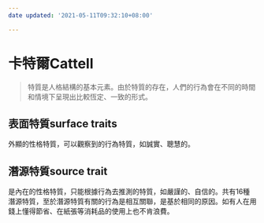 ```yaml
---
date updated: '2021-05-11T09:32:10+08:00'

---
```


# 卡特爾Cattell

> 特質是人格結構的基本元素。由於特質的存在，人們的行為會在不同的時間和情境下呈現出比較恆定、一致的形式。

## 表面特質surface traits

外顯的性格特質，可以觀察到的行為特質，如誠實、聰慧的。

## 潛源特質source trait

是內在的性格特質，只能根據行為去推測的特質，如嚴謹的、自信的。共有16種潛源特質，至於潛源特質有關的行為是相互關聯，是基於相同的原因。如有人在用錢上懂得節省、在紙張等消耗品的使用上也不肯浪費。
